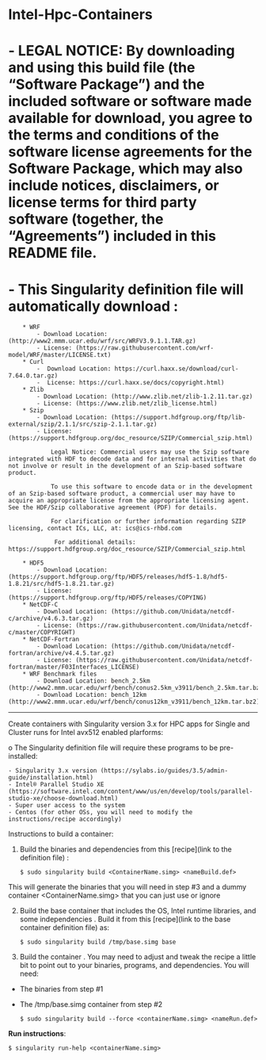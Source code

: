 ﻿# Intel-Hpc-Containers

# - LEGAL NOTICE: By downloading and using this build file (the “Software Package”) and the included software or software made available for download, you agree to the terms and conditions of the software license agreements for the Software Package, which may also include notices, disclaimers, or license terms for third party software (together, the “Agreements”) included in this README file.
#
# - This Singularity definition file will automatically download :
 		* WRF
			- Download Location: (http://www2.mmm.ucar.edu/wrf/src/WRFV3.9.1.1.TAR.gz)
			- License: (https://raw.githubusercontent.com/wrf-model/WRF/master/LICENSE.txt)
		* Curl 
			-  Download Location: https://curl.haxx.se/download/curl-7.64.0.tar.gz)
			-  License: https://curl.haxx.se/docs/copyright.html)
		* Zlib 
			- Download Location: (http://www.zlib.net/zlib-1.2.11.tar.gz)
			- License: (https://www.zlib.net/zlib_license.html)
		* Szip 
			- Download Location: (https://support.hdfgroup.org/ftp/lib-external/szip/2.1.1/src/szip-2.1.1.tar.gz)
			- License: (https://support.hdfgroup.org/doc_resource/SZIP/Commercial_szip.html)

                Legal Notice: Commercial users may use the Szip software integrated with HDF to decode data and for internal activities that do not involve or result in the development of an Szip-based software product.

                To use this software to encode data or in the development of an Szip-based software product, a commercial user may have to acquire an appropriate license from the appropriate licensing agent. See the HDF/Szip collaborative agreement (PDF) for details.

                For clarification or further information regarding SZIP licensing, contact ICs, LLC, at: ics@ics-rhbd.com

                 For additional details: https://support.hdfgroup.org/doc_resource/SZIP/Commercial_szip.html 

		* HDF5 
			- Download Location: (https://support.hdfgroup.org/ftp/HDF5/releases/hdf5-1.8/hdf5-1.8.21/src/hdf5-1.8.21.tar.gz)
			- License: (https://support.hdfgroup.org/ftp/HDF5/releases/COPYING)
		* NetCDF-C
			- Download Location: (https://github.com/Unidata/netcdf-c/archive/v4.6.3.tar.gz)
			- License: (https://raw.githubusercontent.com/Unidata/netcdf-c/master/COPYRIGHT)
		* NetCDF-Fortran
			- Download Location: (https://github.com/Unidata/netcdf-fortran/archive/v4.4.5.tar.gz)
			- License: (https://raw.githubusercontent.com/Unidata/netcdf-fortran/master/F03Interfaces_LICENSE)
		* WRF Benchmark files 
			- Download Location: bench_2.5km (http://www2.mmm.ucar.edu/wrf/bench/conus2.5km_v3911/bench_2.5km.tar.bz2)
			- Download Location: bench_12km (http://www2.mmm.ucar.edu/wrf/bench/conus12km_v3911/bench_12km.tar.bz2)
		

--------------------------------------------------------------
Create containers with Singularity version 3.x for HPC apps for Single and Cluster runs for Intel avx512 enabled plarforms:

o	The Singularity definition file will require these programs to be pre-installed:

	- Singularity 3.x version (https://sylabs.io/guides/3.5/admin-guide/installation.html)
	- Intel® Parallel Studio XE (https://software.intel.com/content/www/us/en/develop/tools/parallel-studio-xe/choose-download.html)
	- Super user access to the system 
	- Centos (for other OSs, you will need to modify the instructions/recipe accordingly)
 

Instructions to build a container:

1.   Build the binaries and dependencies from this [recipe](link to the definition file) :

     `$ sudo singularity build <ContainerName.simg> <nameBuild.def>`

This will generate the binaries that you will need in step #3 and a dummy container <ContainerName.simg> that you can just use or ignore


2.  Build the base container that includes the OS, Intel runtime libraries, and some independencies . Build it from this [recipe](link to the base container definition file) as:
	
     `$ sudo singularity build /tmp/base.simg base`


3.   Build the container . You may need to adjust and tweak the recipe a little bit to point out to your binaries, programs, and dependencies. You will need:
	
*   The binaries from step #1
*   The /tmp/base.simg container from step #2

    `$ sudo singularity build --force <containerName.simg> <nameRun.def>` 
    

**Run instructions**:

`$ singularity run-help <containerName.simg>`

